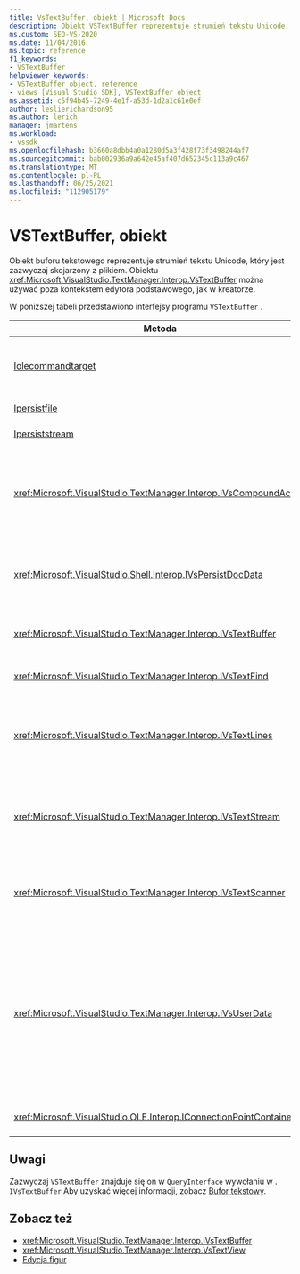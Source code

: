 ```yaml
---
title: VsTextBuffer, obiekt | Microsoft Docs
description: Obiekt VSTextBuffer reprezentuje strumień tekstu Unicode, który jest zazwyczaj skojarzony z plikiem. W tym artykule wymieniono interfejsy usługi VSTextBuffer.
ms.custom: SEO-VS-2020
ms.date: 11/04/2016
ms.topic: reference
f1_keywords:
- VSTextBuffer
helpviewer_keywords:
- VSTextBuffer object, reference
- views [Visual Studio SDK], VSTextBuffer object
ms.assetid: c5f94b45-7249-4e1f-a53d-1d2a1c61e0ef
author: leslierichardson95
ms.author: lerich
manager: jmartens
ms.workload:
- vssdk
ms.openlocfilehash: b3660a8dbb4a0a1280d5a3f428f73f3498244af7
ms.sourcegitcommit: bab002936a9a642e45af407d652345c113a9c467
ms.translationtype: MT
ms.contentlocale: pl-PL
ms.lasthandoff: 06/25/2021
ms.locfileid: "112905179"
---
```

# <a name="vstextbuffer-object"></a>VSTextBuffer, obiekt
Obiekt buforu tekstowego reprezentuje strumień tekstu Unicode, który jest zazwyczaj skojarzony z plikiem. Obiektu <xref:Microsoft.VisualStudio.TextManager.Interop.VsTextBuffer> można używać poza kontekstem edytora podstawowego, jak w kreatorze.

 W poniższej tabeli przedstawiono interfejsy programu `VSTextBuffer` .

|Metoda|Opis|
|------------|-----------------|
|[Iolecommandtarget](/windows/desktop/api/docobj/nn-docobj-iolecommandtarget)|Standardowy interfejs OLE. Służy do obsługi cofania/ponownego cofania w buforze.|
|[Ipersistfile](/windows/desktop/api/objidl/nn-objidl-ipersistfile)|Standardowy interfejs OLE.|
|[Ipersiststream](/windows/desktop/api/objidl/nn-objidl-ipersiststream)|Standardowy interfejs OLE.|
|<xref:Microsoft.VisualStudio.TextManager.Interop.IVsCompoundAction>|Umożliwia tworzenie akcji pogotowień (czyli akcji pogrupowanych w jedną jednostkę cofania/ponownego tworzenia).|
|<xref:Microsoft.VisualStudio.Shell.Interop.IVsPersistDocData>|Umożliwia trwałość danych dokumentów zarządzanych przez bufor tekstowy.|
|<xref:Microsoft.VisualStudio.TextManager.Interop.IVsTextBuffer>|Zapewnia podstawowe usługi; używany przez wielu klientów.|
|<xref:Microsoft.VisualStudio.TextManager.Interop.IVsTextFind>|Służy do przeszukiwania buforu.|
|<xref:Microsoft.VisualStudio.TextManager.Interop.IVsTextLines>|Zapewnia możliwości odczytu i zapisu przy użyciu współrzędnych dwuwymiarowych. Dziedziczy z `IVsTextBuffer` .|
|<xref:Microsoft.VisualStudio.TextManager.Interop.IVsTextStream>|Zapewnia możliwości odczytu i zapisu przy użyciu współrzędnych jednowymiarowych. Dziedziczy z `IVsTextBuffer` .|
|<xref:Microsoft.VisualStudio.TextManager.Interop.IVsTextScanner>|Zapewnia szybki, zorientowany na strumień sekwencyjny dostęp do tekstu w buforze.|
|<xref:Microsoft.VisualStudio.TextManager.Interop.IVsUserData>|Zapewnia dostęp do ogólnej kolekcji właściwości. Najważniejszą właściwością jest nazwa lub moniker buforu. Możesz przechowywać własne losowe dane w buforze za pomocą tego interfejsu, tworząc identyfikator GUID i używając go jako klucza.|
|<xref:Microsoft.VisualStudio.OLE.Interop.IConnectionPointContainer>|Obsługuje punkty połączenia dla zdarzeń.|

## <a name="remarks"></a>Uwagi
 Zazwyczaj `VSTextBuffer` znajduje się on w `QueryInterface` wywołaniu w . `IVsTextBuffer` Aby uzyskać więcej informacji, zobacz [Bufor tekstowy](/previous-versions/visualstudio/visual-studio-2015/extensibility/accessing-the-text-buffer-by-using-the-legacy-api?preserve-view=true&view=vs-2015).

## <a name="see-also"></a>Zobacz też
- <xref:Microsoft.VisualStudio.TextManager.Interop.IVsTextBuffer>
- <xref:Microsoft.VisualStudio.TextManager.Interop.VsTextView>
- [Edycja figur](https://www.microsoft.com/download/details.aspx?id=55984)